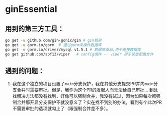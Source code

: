 # ginEssential

## 用到的第三方工具：

```bash
go get -u github.com/gin-gonic/gin # gin框架
go get -u gorm.io/gorm  # 通过gorm来操作数据库
go get -u gorm.io/driver/mysql v1.5.1 # 数据库驱动,用于连接数据库
go get github.com/spf13/viper   # config组件 -- viper 用于读取配置文件
```



## 遇到的问题：

1. 我在这个独立的项目设置了`main`分支保护，我在其他分支提交PR并向`main`分支合并时需要审批。但是，我作为这个PR的发起人而无法给自己审批...
到处找解决方法都没有找到，好像可以强制合并，我没有试过，因为如果每次都强制合并那开启分支保护不就没意义了？实在找不到别的办法，看到有个此次PR不需要审批的选项就勾上了（跟强制合并差不多）。
